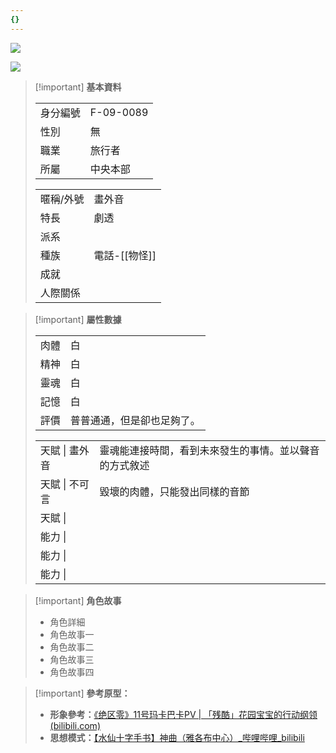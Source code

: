 ```yaml
---
{}
---
```

[![](https://www.notion.so)](https://www.notion.so)

[![](https://www.notion.so)](https://www.notion.so)

> [!important] **基本資料**
> 
> |   |   |
> |---|---|
> |身分編號|F-09-0089|
> |性別|無|
> |職業|旅行者|
> |所屬|中央本部|
> 
> |   |   |
> |---|---|
> |暱稱/外號|畫外音|
> |特長|劇透|
> |派系||
> |種族|電話-[[物怪]]|
> |成就||
> |人際關係||

> [!important] **屬性數據**
> 
> |   |   |
> |---|---|
> |肉體|白|
> |精神|白|
> |靈魂|白|
> |記憶|白|
> |評價|普普通通，但是卻也足夠了。|
> 
> |   |   |
> |---|---|
> |天賦 \| 畫外音|靈魂能連接時間，看到未來發生的事情。並以聲音的方式敘述|
> |天賦 \| 不可言|毀壞的肉體，只能發出同樣的音節|
> |天賦 \|||
> |能力 \|||
> |能力 \|||
> |能力 \|||

> [!important] **角色故事**
> 
> - 角色詳細
> - 角色故事一
> - 角色故事二
> - 角色故事三
> - 角色故事四

> [!important] **參考原型：**
> 
> - **形象參考：**[《绝区零》11号玛卡巴卡PV | 「残酷」花园宝宝的行动纲领 (bilibili.com)](https://www.bilibili.com/video/BV1Af421q78D/?spm_id_from=333.788.recommend_more_video.0&vd_source=ce1d8a994793ecaf6dd6fbdfc621da64)
> - **思想模式：**[【水仙十字手书】神曲（雅各布中心）_哔哩哔哩_bilibili](https://www.bilibili.com/video/BV1WJ4m1Y7hq/?spm_id_from=autoNext&vd_source=ce1d8a994793ecaf6dd6fbdfc621da64)